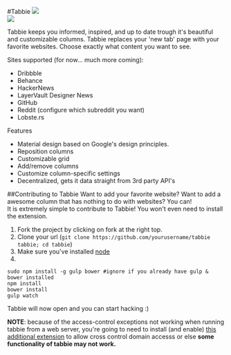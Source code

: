#Tabbie
![](http://i.imgur.com/nL3luqy.jpg)  
![](http://i.imgur.com/k6C65k7.png)  
  
Tabbie keeps you informed, inspired, and up to date trough it's beautiful and customizable columns.
Tabbie replaces your 'new tab' page with your favorite websites.
Choose exactly what content you want to see.

Sites supported (for now... much more coming):
- Dribbble
- Behance
- HackerNews
- LayerVault Designer News
- GitHub
- Reddit (configure which subreddit you want)
- Lobste.rs

Features
- Material design based on Google's design principles.
- Reposition columns
- Customizable grid
- Add/remove columns
- Customize column-specific settings
- Decentralized, gets it data straight from 3rd party API's


##Contributing to Tabbie
Want to add your favorite website? Want to add a awesome column that has nothing to do with websites? You can!  
It is extremely simple to contribute to Tabbie! You won't even need to install the extension.

1. Fork the project by clicking on fork at the right top.
2. Clone your url (`git clone https://github.com/yourusername/tabbie tabbie; cd tabbie`)
3. Make sure you've installed [node](http://nodejs.org)
4. 
```
sudo npm install -g gulp bower #ignore if you already have gulp & bower installed
npm install
bower install
gulp watch
```
Tabbie will now open and you can start hacking :)  

**NOTE**: because of the access-control exceptions not working when running tabbie from a web server, you're going to need to install (and enable) [this additional extension](https://chrome.google.com/webstore/detail/allow-control-allow-origi/nlfbmbojpeacfghkpbjhddihlkkiljbi) to allow cross control domain accesss or else **some functionality of tabbie may not work.**
